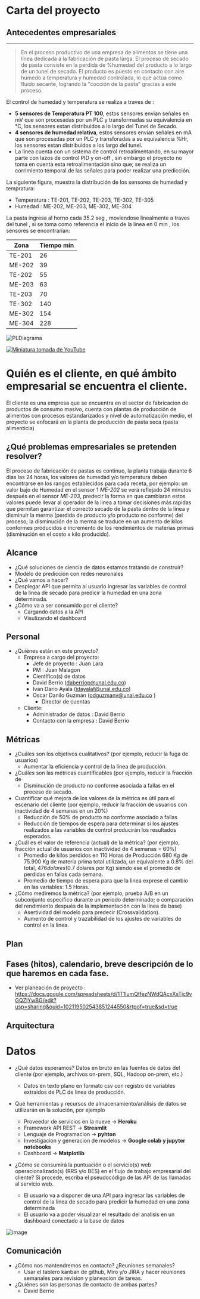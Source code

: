 # Carta del proyecto

## Antecedentes empresariales
---
>En el proceso productivo de una empresa de alimentos se tiene una línea dedicada a la fabricación de pasta larga. El proceso de secado de pasta consiste en la perdida de %humedad del producto a lo largo de un tunel de secado.
El producto es puesto en contacto con aire húmedo a temperatura y humedad controlada, lo que actúa como fluido secante, logrando la "cocción de la pasta" gracias a este proceso.

El control de humedad y temperatura se realiza a traves de :
-	**5 sensores de Temperatura PT 100**, estos sensores envian señales en mV que son procesadas por un PLC y transformadas su equivalencia en °C, los sensores estan distribuidos a lo largo del Tunel de Secado.
-	**4 sensores de humedad relativa**, estos sensores envian señales en mA que son procesadas por un PLC y transforadas a su equivalencia %Hr, los sensores estan distribuidos a los largo del tunel.
-	La linea cuenta con un sistema de control retroalimentando, en su mayor parte con lazos de control PID y on-off , sin embargo el proyecto no toma en cuenta esta retroalimentación sino que; se realiza un corrimiento temporal de las señales para poder realizar una predicción.




La siguiente figura, muestra la distribución de los sensores de humedad y tempratura:
- Temperatura : TE-201, TE-202, TE-203, TE-302, TE-305
- Humedad : ME-202, ME-203, ME-302, ME-304


La pasta ingresa al horno cada 35.2 seg , moviendose linealmente a traves del tunel , si se toma como referencia el inicio de la linea en 0 min , los sensores se encontrarían:

| Zona   | Tiempo min |
|--------|------------|
| TE-201 | 26         |
| ME-202 | 39         |
| TE-202 | 55         |
| ME-203 | 63         |
| TE-203 | 70         |
| TE-302 | 140        |
| ME-302 | 154        |
| ME-304 | 228        |



![PLDiagrama](https://user-images.githubusercontent.com/105468175/171441354-6eb2ecf6-9e5a-4b64-a9e5-1433ab3979c3.png)


[![Miniatura tomada de YouTube](https://i.ytimg.com/vi/Lox4kIJY248/maxresdefault.jpg)](https://www.youtube.com/watch?v=Lox4kIJY248 "Nuestra Planta")

# Quién es el cliente, en qué ámbito empresarial se encuentra el cliente.
El cliente es una empresa que se encuentra en el sector de fabricacion de productos de consumo masivo, cuenta con plantas de producción de alimentos con procesos estandarizados y nivel de automatización medio, el proyecto se enfocará en la planta de producción de pasta seca (pasta alimenticia)

## ¿Qué problemas empresariales se pretenden resolver?
El proceso de fabricación de pastas es continuo, la planta trabaja durante 6 dias las 24 horas, los valores de humedad y/o temperatura deben encontrarse en los rangos establecidos para cada receta, por ejemplo: un valor bajo de Humedad en el sensor 1 *ME-202* se verá reflejado 24 minutos después en el sensor *ME-203*, predecir la forma en que cambiaran estos valores puede llevar al operador de la linea a tomar decisiones más rapidas que permitan garantizar el correcto secado de la pasta dentro de la linea y disminuir la merma (perdida de producto y/o producto no conforme) del proceso; la disminución de la merma se traduce en un aumento de kilos conformes producidos e incremento de los rendimientos de materias primas (disminución en el costo x kilo producido).

## Alcance
* ¿Qué soluciones de ciencia de datos estamos tratando de construir?
 * Modelo de predicción con redes neuronales
* ¿Qué vamos a hacer?
 * Desplegar API que permita al usuario ingresar las variables de control de la linea de secado para predicir la humedad en una zona determinada.
* ¿Cómo va a ser consumido por el cliente?
  * Cargando datos a la API
  * Visulizando el dashboard
## Personal
* ¿Quiénes están en este proyecto?
	* Empresa a cargo del proyecto:
		* Jefe de proyecto : Juan Lara
		* PM : Juan Malagon
		* Científico(s) de datos
      * David Berrio (daberriop@unal.edu.co)
      * Ivan Dario Ayala (idayalaf@unal.edu.co) 
      * Oscar Danilo Guzmán (odguzmanv@unal.edu.co )
		* Director de cuentas
	* Cliente:
		* Administrador de datos : David Berrio
		* Contacto con la empresa : David Berrio

## Métricas
* ¿Cuáles son los objetivos cualitativos? (por ejemplo, reducir la fuga de usuarios)
  * Aumentar la eficiencia y control de la linea de producción.
* ¿Cuáles son las métricas cuantificables (por ejemplo, reducir la fracción de 
  * Disminución de producto no conforme asociada a fallas en el proceso de secado.
* Cuantificar qué mejora de los valores de la métrica es útil para el escenario del cliente (por ejemplo, reducir la fracción de usuarios con inactividad de 4 semanas en un 20%)
  * Reducción de 50% de producto no conforme asociado a fallas
  * Reducción de tiempos de espera para determinar si los ajustes realizados a las variables de control producirán los resultados esperados.
* ¿Cuál es el valor de referencia (actual) de la métrica? (por ejemplo, fracción actual de usuarios con inactividad de 4 semanas = 60%)
  * Promedio de kilos perdidos en 110 Horas de Producción 680 Kg de 75.900 Kg de materia prima total utilizada, un equivalente a 0.8% del total, $476 dolares ($0.7 dolares por Kg) siendo ese el promedio de perdidas en fallas cada semana.
  * Promedio de tiempo de espera para que la linea exprese el cambio en las variables: 1.5 Horas.
* ¿Cómo mediremos la métrica? (por ejemplo, prueba A/B en un subconjunto específico durante un periodo determinado; o comparación del rendimiento después de la implementación con la línea de base)
  * Asertividad del modelo para predecir (Crossvalidation). 
  * Aumento de control y trazabilidad de los ajustes de variables de control en la linea.

## Plan
## Fases (hitos), calendario, breve descripción de lo que haremos en cada fase.
* Ver planeación de proyecto : https://docs.google.com/spreadsheets/d/1T1lumQtfezNWdQAcxXsTjc9vGQZlYwBG/edit?usp=sharing&ouid=102119502543851244550&rtpof=true&sd=true
## Arquitectura
# Datos
* ¿Qué datos esperamos? Datos en bruto en las fuentes de datos del cliente (por ejemplo, archivos on-prem, SQL, Hadoop on-prem, etc.)
  * Datos en texto plano en formato csv con registro de variables extraidos de PLC de linea de producción.

* Qué herramientas y recursos de almacenamiento/análisis de datos se utilizarán en la solución, por ejemplo
  * Proveedor de servicios en la nueve -> **Heroku**
  * Framework API REST -> **Streamlit**
  * Lenguaje de Programacion -> **pyhton**
  * Investigacion y generacion de modelos -> **Google colab y jupyter notebooks**
  * Dashboard -> **Matplotlib**

* ¿Cómo se consumirá la puntuación o el servicio(s) web operacionalizado(s) (RRS y/o BES) en el flujo de trabajo empresarial del cliente? Si procede, escriba el pseudocódigo de las API de las llamadas al servicio web.
  * El usuario va a disponer de una API para ingresar las variables de control de la linea de secado para predicir la humedad en una zona determinada
  * El usuario va a poder visualizar el resultado del analisis en un dashboard conectado a la base de datos
  
![image](https://user-images.githubusercontent.com/105468175/171441430-554334a3-e7d6-4ffa-a876-8fc44224e14e.png)




## Comunicación
* ¿Cómo nos mantendremos en contacto? ¿Reuniones semanales?
  * Usar el tablero kanban de github, Miro y/o JIRA y hacer reuniones semanales para revision y planeacion de tareas.
* ¿Quiénes son las personas de contacto de ambas partes?
  * David Berrio
